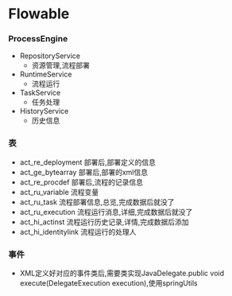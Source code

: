 # Flowable

### ProcessEngine
* RepositoryService
    - 资源管理,流程部署
* RuntimeService
    - 流程运行
* TaskService
    - 任务处理
* HistoryService
    - 历史信息


### 表
* act_re_deployment 部署后,部署定义的信息
* act_ge_bytearray 部署后,部署的xml信息
* act_re_procdef 部署后,流程的记录信息
* act_ru_variable 流程变量
* act_ru_task 流程部署信息,总览,完成数据后就没了
* act_ru_execution 流程运行消息,详细,完成数据后就没了
* act_hi_actinst 流程运行历史记录,详情,完成数据后添加
* act_hi_identitylink 流程运行的处理人

### 事件
* XML定义好对应的事件类后,需要类实现JavaDelegate.public void execute(DelegateExecution execution),使用springUtils